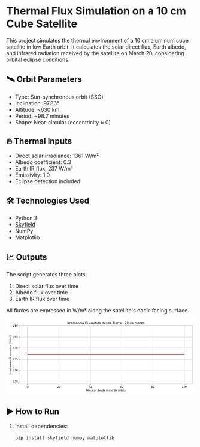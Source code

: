 # Thermal Flux Simulation on a 10 cm Cube Satellite

This project simulates the thermal environment of a 10 cm aluminum cube satellite in low Earth orbit. It calculates the solar direct flux, Earth albedo, and infrared radiation received by the satellite on March 20, considering orbital eclipse conditions.

## 🛰️ Orbit Parameters

- Type: Sun-synchronous orbit (SSO)
- Inclination: 97.86°
- Altitude: ~630 km
- Period: ~98.7 minutes
- Shape: Near-circular (eccentricity ≈ 0)

## 🔥 Thermal Inputs

- Direct solar irradiance: 1361 W/m²  
- Albedo coefficient: 0.3  
- Earth IR flux: 237 W/m²  
- Emissivity: 1.0  
- Eclipse detection included

## 🛠️ Technologies Used

- Python 3  
- [Skyfield](https://rhodesmill.org/skyfield/)  
- NumPy  
- Matplotlib

## 📈 Outputs

The script generates three plots:
1. Direct solar flux over time
2. Albedo flux over time
3. Earth IR flux over time

All fluxes are expressed in W/m² along the satellite's nadir-facing surface.

![Captura](IRRADIANCIA_IR.jpeg)


## ▶️ How to Run

1. Install dependencies:
   ```bash
   pip install skyfield numpy matplotlib


  
